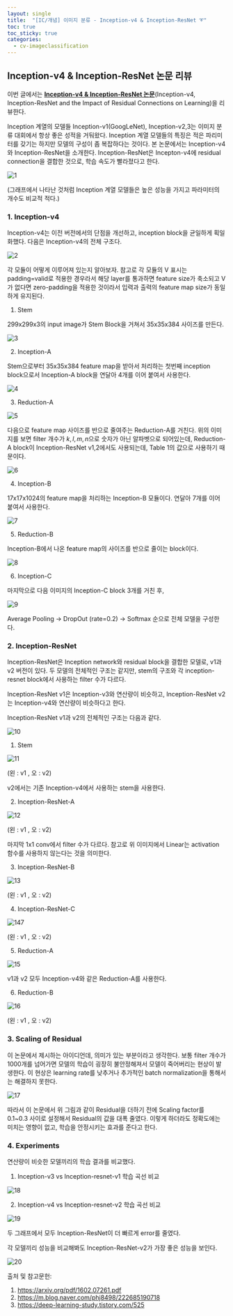 ```yaml
---
layout: single
title:  "[IC/개념] 이미지 분류 - Inception-v4 & Inception-ResNet ➰"
toc: true
toc_sticky: true
categories:
  - cv-imageclassification
---
```



## Inception-v4 & Inception-ResNet 논문 리뷰

이번 글에서는 [**<U>Inception-v4 & Inception-ResNet 논문</U>**](https://arxiv.org/pdf/1602.07261.pdf)(Inception-v4, Inception-ResNet and
the Impact of Residual Connections on Learning)을 리뷰한다. 

Inception 계열의 모델들 Inception-v1(GoogLeNet), Inception-v2,3는 이미지 분류 대회에서 항상 좋은 성적을 거둬왔다. Inception 계열 모델들의 특징은 적은 파리미터를 갖기는 하지만 모델의 구성이 좀 복잡하다는 것이다. 본 논문에서는 Inception-v4와 Inception-ResNet을 소개한다. Inception-ResNet은 Incepton-v4에 residual connection을 결합한 것으로, 학습 속도가 빨라졌다고 한다.

![1](https://user-images.githubusercontent.com/77332628/234469211-73d008af-dd4e-402d-9a89-ecc1dc4faa53.png)

(그래프에서 나타난 것처럼 Inception 계열 모델들은 높은 성능을 가지고 파라미터의 개수도 비교적 적다.)

### 1. Inception-v4

Inception-v4는 이전 버전에서의 단점을 개선하고, inception block을 균일하게 획일화했다. 다음은 Inception-v4의 전체 구조다.

![2](https://user-images.githubusercontent.com/77332628/234469215-4de6a3fd-abf7-4201-8672-bb86afd0f7c3.png)

각 모듈이 어떻게 이루어져 있는지 알아보자. 참고로 각 모듈의 V 표시는 padding=valid로 적용한 경우라서 해당 layer를 통과하면 feature size가 축소되고 V가 없다면 zero-padding을 적용한 것이라서 입력과 출력의 feature map size가 동일하게 유지된다. 

1) Stem

299x299x3의 input image가 Stem Block을 거쳐서 35x35x384 사이즈를 만든다. 


![3](https://user-images.githubusercontent.com/77332628/234469217-88990f16-ee18-4f02-952b-23d0c027cab7.png)

2) Inception-A

Stem으로부터 35x35x384 feature map을 받아서 처리하는 첫번째 inception block으로서 Inception-A block을 연달아 4개를 이어 붙여서 사용한다.

![4](https://user-images.githubusercontent.com/77332628/234469219-0ae60208-9be9-4047-860e-0e6fe08e9477.png)

3) Reduction-A


![5](https://user-images.githubusercontent.com/77332628/234469575-8a35a35e-38e6-4dfa-aa5f-233c4f8e4590.png)

다음으로 feature map 사이즈를 반으로 줄여주는 Reduction-A를 거친다. 위의 이미지를 보면 filter 개수가 $k,l,m,n$으로 숫자가 아닌 알파벳으로 되어있는데, Reduction-A block이 Inception-ResNet v1,2에서도 사용되는데, Table 1의 값으로 사용하기 때문이다. 


![6](https://user-images.githubusercontent.com/77332628/234469220-8c71604c-bcd4-4e89-bb65-89f27fda8b7e.png)

4) Inception-B

17x17x1024의 feature map을 처리하는 Inception-B 모듈이다. 연달아 7개를 이어 붙여서 사용한다.


![7](https://user-images.githubusercontent.com/77332628/234469221-60226043-5e3c-4ff6-9e74-adf123cfb5f5.png)

5) Reduction-B

Inception-B에서 나온 feature map의 사이즈를 반으로 줄이는 block이다.


![8](https://user-images.githubusercontent.com/77332628/234469222-646bdb18-035c-4d24-b2ea-6da3cb99f7ec.png)

6) Inception-C

마지막으로 다음 이미지의 Inception-C block 3개를 거친 후,


![9](https://user-images.githubusercontent.com/77332628/234469227-5403842d-3fbc-4d56-9dd7-fba6917a597a.png)

Average Pooling -> DropOut (rate=0.2) -> Softmax 순으로 전체 모델을 구성한다.

### 2. Inception-ResNet

Inception-ResNet은 Inception network와 residual block을 결합한 모델로, v1과 v2 버전이 있다. 두 모델의 전체적인 구조는 같지만, stem의 구조와 각 inception-resnet block에서 사용하는 filter 수가 다르다.

Inception-ResNet v1은 Inception-v3와 연산량이 비슷하고, Inception-ResNet v2는 Inception-v4와 연산량이 비슷하다고 한다.

Inception-ResNet v1과 v2의 전체적인 구조는 다음과 같다.


![10](https://user-images.githubusercontent.com/77332628/234469228-eefb3cfa-31c6-40f8-8b6b-be40852d7b37.png)

1) Stem

![11](https://user-images.githubusercontent.com/77332628/234469230-a0730dba-9371-4ff5-afcd-4f2075e06de8.png)

(왼 : v1 , 오 : v2)

v2에서는 기존 Inception-v4에서 사용하는 stem을 사용한다.

2) Inception-ResNet-A


![12](https://user-images.githubusercontent.com/77332628/234469235-b0f61162-ff4c-4719-9976-2003a5f7d2e4.png)

(왼 : v1 , 오 : v2)

마지막 1x1 conv에서 filter 수가 다르다. 참고로 위 이미지에서 Linear는 activation 함수를 사용하지 않는다는 것을 의미한다.

3) Inception-ResNet-B

![13](https://user-images.githubusercontent.com/77332628/234469738-d5a4f8b1-7ce1-4ac1-89ab-4d270239d0a8.png)

(왼 : v1 , 오 : v2)

4) Inception-ResNet-C

![147](https://user-images.githubusercontent.com/77332628/234469744-934d9280-a6f8-47f6-b3d0-505450922b3e.png)

(왼 : v1 , 오 : v2)

5) Reduction-A

![15](https://user-images.githubusercontent.com/77332628/234469762-0c11f0ea-7fb9-49b2-8a90-7932acafd2cd.png)

v1과 v2 모두 Inception-v4와 같은 Reduction-A를 사용한다.

6) Reduction-B

![16](https://user-images.githubusercontent.com/77332628/234469236-7c5f6d43-836a-48c6-b5bd-996c81d55e98.png)

(왼 : v1 , 오 : v2)

### 3. Scaling of Residual

이 논문에서 제시하는 아이디언데, 의미가 있는 부분이라고 생각한다. 보통 filter 개수가 1000개를 넘어가면 모델의 학습이 굉장히 불안정해져서 모델이 죽어버리는 현상이 발생한다. 이 현상은 learning rate를 낮추거나 추가적인 batch normalization을 통해서는 해결하지 못한다.


![17](https://user-images.githubusercontent.com/77332628/234469240-dd0e527a-b3c7-4bb7-a65b-624228eafa8b.png)

따라서 이 논문에서 위 그림과 같이 Residual을 더하기 전에 Scaling factor를 0.1~0.3 사이로 설정해서 Residual의 값을 대폭 줄였다. 이렇게 하더라도 정확도에는 미치는 영향이 없고, 학습을 안정시키는 효과를 준다고 한다.

### 4. Experiments

연산량이 비슷한 모델끼리의 학습 결과를 비교했다.

1) Inception-v3 vs Inception-resnet-v1 학습 곡선 비교



![18](https://user-images.githubusercontent.com/77332628/234469243-7ee1b00b-2d0f-4a86-8383-391c3d006e9b.png)

2) Inception-v4 vs Inception-resnet-v2 학습 곡선 비교

![19](https://user-images.githubusercontent.com/77332628/234469248-9902ea57-9598-4709-b16c-4f2162dee73f.png)

두 그래프에서 모두 Inception-ResNet이 더 빠르게 error를 줄였다.

각 모델끼리 성능을 비교해봐도 Inception-ResNet-v2가 가장 좋은 성능을 보인다.

![20](https://user-images.githubusercontent.com/77332628/234469252-c034bee5-bf9a-46bb-8d5d-3e8d9a24c22f.png)

출처 및 참고문헌:

1. https://arxiv.org/pdf/1602.07261.pdf
2. https://m.blog.naver.com/phj8498/222685190718
3. https://deep-learning-study.tistory.com/525





